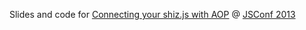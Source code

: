 Slides and code for [Connecting your shiz.js with AOP](http://2013.jsconf.us/schedule) @ [JSConf 2013](http://2013.jsconf.us)